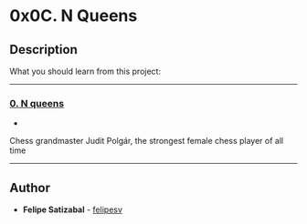 # 0x0C. N Queens

## Description
What you should learn from this project:

---

### [0. N queens](./0-nqueens.py)
* 
Chess grandmaster Judit Polgár, the strongest female chess player of all time


---

## Author
* **Felipe Satizabal** - [felipesv](https://github.com/felipesv)